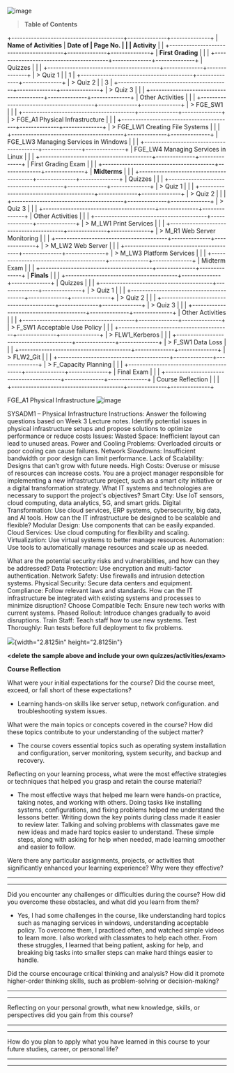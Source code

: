 ![image](https://github.com/user-attachments/assets/5bdfd698-5f6f-4c0e-b18b-106e33473b44)


> **Table of Contents**

+----------------------------------------+--------------+--------------+
| **Name of Activities**                 | **Date of    | **Page No.** |
|                                        | Activity**   |              |
+----------------------------------------+--------------+--------------+
| **First Grading**                      |              |              |
+----------------------------------------+--------------+--------------+
| Quizzes                                |              |              |
+----------------------------------------+--------------+--------------+
| > Quiz 1                               |              | 1            |
+----------------------------------------+--------------+--------------+
| > Quiz 2                               |              | 3            |
+----------------------------------------+--------------+--------------+
| > Quiz 3                               |              |              |
+----------------------------------------+--------------+--------------+
| Other Activities                       |              |              |
+----------------------------------------+--------------+--------------+
| > FGE_SW1                              |              |              |
+----------------------------------------+--------------+--------------+
| > FGE_A1 Physical Infrastructure       |              |              |
+----------------------------------------+--------------+--------------+
| > FGE_LW1 Creating File Systems        |              |              |
+----------------------------------------+--------------+--------------+
| FGE_LW3 Managing Services in Windows   |              |              |
+----------------------------------------+--------------+--------------+
| FGE_LW4 Managing Services in Linux     |              |              |
+----------------------------------------+--------------+--------------+
| First Grading Exam                     |              |              |
+----------------------------------------+--------------+--------------+
| **Midterms**                           |              |              |
+----------------------------------------+--------------+--------------+
| Quizzes                                |              |              |
+----------------------------------------+--------------+--------------+
| > Quiz 1                               |              |              |
+----------------------------------------+--------------+--------------+
| > Quiz 2                               |              |              |
+----------------------------------------+--------------+--------------+
| > Quiz 3                               |              |              |
+----------------------------------------+--------------+--------------+
| Other Activities                       |              |              |
+----------------------------------------+--------------+--------------+
| > M_LW1 Print Services                 |              |              |
+----------------------------------------+--------------+--------------+
| > M_R1 Web Server Monitoring           |              |              |
+----------------------------------------+--------------+--------------+
| > M_LW2 Web Server                     |              |              |
+----------------------------------------+--------------+--------------+
| > M_LW3 Platform Services              |              |              |
+----------------------------------------+--------------+--------------+
| Midterm Exam                           |              |              |
+----------------------------------------+--------------+--------------+
| **Finals**                             |              |              |
+----------------------------------------+--------------+--------------+
| Quizzes                                |              |              |
+----------------------------------------+--------------+--------------+
| > Quiz 1                               |              |              |
+----------------------------------------+--------------+--------------+
| > Quiz 2                               |              |              |
+----------------------------------------+--------------+--------------+
| > Quiz 3                               |              |              |
+----------------------------------------+--------------+--------------+
| Other Activities                       |              |              |
+----------------------------------------+--------------+--------------+
| > F_SW1 Acceptable Use Policy          |              |              |
+----------------------------------------+--------------+--------------+
| > FLW1_Kerberos                        |              |              |
+----------------------------------------+--------------+--------------+
| > F_SW1 Data Loss                      |              |              |
+----------------------------------------+--------------+--------------+
| > FLW2_Git                             |              |              |
+----------------------------------------+--------------+--------------+
| > F_Capacity Planning                  |              |              |
+----------------------------------------+--------------+--------------+
| Final Exam                             |              |              |
+----------------------------------------+--------------+--------------+
| Course Reflection                      |              |              |
+----------------------------------------+--------------+--------------+

FGE_A1 Physical Infrastructure
![image](https://github.com/user-attachments/assets/181f73e9-f0bb-4c9b-b0ec-405e5d183d35)

SYSADM1 – Physical Infrastructure
Instructions: 
Answer the following questions based on Week 3 Lecture notes.
Identify potential issues in physical infrastructure setups and propose solutions to optimize performance or reduce costs
Issues:
Wasted Space: Inefficient layout can lead to unused areas.
Power and Cooling Problems: Overloaded circuits or poor cooling can cause failures.
Network Slowdowns: Insufficient bandwidth or poor design can limit performance.
Lack of Scalability: Designs that can’t grow with future needs.
High Costs: Overuse or misuse of resources can increase costs.
You are a project manager responsible for implementing a new infrastructure project, such as a smart city initiative or a digital transformation strategy.
What IT systems and technologies are necessary to support the project's objectives?
Smart City: Use IoT sensors, cloud computing, data analytics, 5G, and smart grids.
Digital Transformation: Use cloud services, ERP systems, cybersecurity, big data, and AI tools. 
How can the IT infrastructure be designed to be scalable and flexible?
Modular Design: Use components that can be easily expanded.
Cloud Services: Use cloud computing for flexibility and scaling.
Virtualization: Use virtual systems to better manage resources.
Automation: Use tools to automatically manage resources and scale up as needed.

What are the potential security risks and vulnerabilities, and how can they be addressed?
Data Protection: Use encryption and multi-factor authentication.
Network Safety: Use firewalls and intrusion detection systems.
Physical Security: Secure data centers and equipment.
Compliance: Follow relevant laws and standards.
How can the IT infrastructure be integrated with existing systems and processes to minimize disruption?
Choose Compatible Tech: Ensure new tech works with current systems.
Phased Rollout: Introduce changes gradually to avoid disruptions.
Train Staff: Teach staff how to use new systems.
Test Thoroughly: Run tests before full deployment to fix problems.

![](vertopal_9c457542678940c3a453ed91e2cc4142/media/image2.png){width="2.8125in"
height="2.8125in"}

**\<delete the sample above and include your own
quizzes/activities/exam\>**

**Course Reflection**

What were your initial expectations for the course? Did the course meet,
exceed, or fall short of these expectations?
- Learning hands-on skills like server setup, network configuration. and troubleshooting system issues.

What were the main topics or concepts covered in the course? How did
these topics contribute to your understanding of the subject matter?
- The course covers essential topics such as operating system installation and configuration, server monitoring, system security, and backup and recovery.

Reflecting on your learning process, what were the most effective
strategies or techniques that helped you grasp and retain the course
material?
- The most effective ways that helped me learn were hands-on practice, taking notes, and working with others. Doing tasks like installing systems, configurations, and fixing problems helped me understand the lessons better. Writing down the key points during class made it easier to review later. Talking and solving problems with classmates gave me new ideas and made hard topics easier to understand. These simple steps, along with asking for help when needed, made learning smoother and easier to follow.

Were there any particular assignments, projects, or activities that
significantly enhanced your learning experience? Why were they
effective?

  -----------------------------------------------------------------------

  -----------------------------------------------------------------------

Did you encounter any challenges or difficulties during the course? How
did you overcome these obstacles, and what did you learn from them? 
- Yes, I had some challenges in the course, like understanding hard topics such as managing services in windows, understanding acceptable policy. To overcome them, I practiced often, and watched simple videos to learn more. I also worked with classmates to help each other. From these struggles, I learned that being patient, asking for help, and breaking big tasks into smaller steps can make hard things easier to handle.

Did the course encourage critical thinking and analysis? How did it
promote higher-order thinking skills, such as problem-solving or
decision-making?

  -----------------------------------------------------------------------

  -----------------------------------------------------------------------

Reflecting on your personal growth, what new knowledge, skills, or
perspectives did you gain from this course?

  -----------------------------------------------------------------------

  -----------------------------------------------------------------------

How do you plan to apply what you have learned in this course to your
future studies, career, or personal life?

  -----------------------------------------------------------------------

  -----------------------------------------------------------------------
